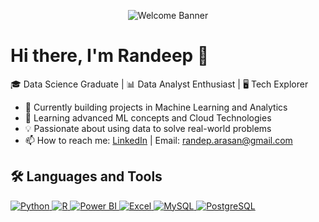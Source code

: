 <p align="center">
  <img src="https://github.com/your-username/your-username/blob/main/banner.png" alt="Welcome Banner" />
</p>

# Hi there, I'm Randeep 👋

🎓 Data Science Graduate | 📊 Data Analyst Enthusiast | 🖥️ Tech Explorer

- 🔭 Currently building projects in Machine Learning and Analytics
- 🌱 Learning advanced ML concepts and Cloud Technologies
- 💡 Passionate about using data to solve real-world problems
- 📫 How to reach me: [LinkedIn](https://www.linkedin.com/in/randeep-sanmuga-arasan/) | Email: randep.arasan@gmail.com
## 🛠️ Languages and Tools

<p align="left">
  <a href="https://www.python.org/" target="_blank" rel="noreferrer">
    <img src="https://img.shields.io/badge/Python-3776AB?style=for-the-badge&logo=python&logoColor=white" alt="Python"/>
  </a>
  
  <a href="https://www.r-project.org/" target="_blank" rel="noreferrer">
    <img src="https://img.shields.io/badge/R-276DC3?style=for-the-badge&logo=r&logoColor=white" alt="R"/>
  </a>

  <a href="https://powerbi.microsoft.com/" target="_blank" rel="noreferrer">
    <img src="https://img.shields.io/badge/PowerBI-F2C811?style=for-the-badge&logo=powerbi&logoColor=black" alt="Power BI"/>
  </a>

  <a href="https://www.microsoft.com/en-us/microsoft-365/excel" target="_blank" rel="noreferrer">
    <img src="https://img.shields.io/badge/Excel-217346?style=for-the-badge&logo=microsoft-excel&logoColor=white" alt="Excel"/>
  </a>

  <a href="https://www.mysql.com/" target="_blank" rel="noreferrer">
    <img src="https://img.shields.io/badge/MySQL-4479A1?style=for-the-badge&logo=mysql&logoColor=white" alt="MySQL"/>
  </a>

  <a href="https://www.postgresql.org/" target="_blank" rel="noreferrer">
    <img src="https://img.shields.io/badge/PostgreSQL-4169E1?style=for-the-badge&logo=postgresql&logoColor=white" alt="PostgreSQL"/>
  </a>
</p>
